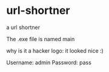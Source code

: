 # url-shortner
a url shortner

The .exe file is named main


why is it a hacker logo: it looked nice :)

Username: admin
Password: pass
